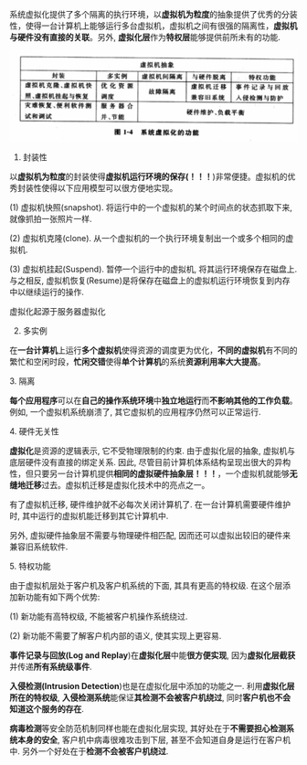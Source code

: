 系统虚拟化提供了多个隔离的执行环境，以**虚拟机为粒度**的抽象提供了优秀的分装性，使得一台计算机上能够运行多台虚拟机，虚拟机之间有很强的隔离性，**虚拟机与硬件没有直接的关联**。另外, **虚拟化层**作为**特权层**能够提供前所未有的功能.

![config](./images/4.png)

1. 封装性

以**虚拟机为粒度**的封装使得**虚拟机运行环境的保存(！！！**)非常便捷。虚拟机的优秀封装性使得以下应用模型可以很方便地实现。

(1) 虚拟机快照(snapshot). 将运行中的一个虚拟机的某个时间点的状态抓取下来, 就像抓拍一张照片一样.

(2) 虚拟机克隆(clone). 从一个虚拟机的一个执行环境复制出一个或多个相同的虚拟机.

(3) 虚拟机挂起(Suspend). 暂停一个运行中的虚拟机, 将其运行环境保存在磁盘上. 与之相反, 虚拟机恢复(Resume)是将保存在磁盘上的虚拟机运行环境恢复到内存中以继续运行的操作.

虚拟化起源于服务器虚拟化

2. 多实例

在**一台计算机**上运行**多个虚拟机**使得资源的调度更为优化，**不同的虚拟机**有不同的繁忙和空闲时段，**忙闲交错**使得**单个计算机**的系统**资源利用率大大提高**。

3. 隔离

**每个应用程序**可以在**自己的操作系统环境**中**独立地运行**而**不影响其他的工作负载**。例如, 一个虚拟机系统崩溃了, 其它虚拟机的应用程序仍然可以正常运行.

4. 硬件无关性

**虚拟化**是资源的逻辑表示, 它不受物理限制的约束. 由于虚拟化层的抽象, 虚拟机与底层硬件没有直接的绑定关系. 因此, 尽管目前计算机体系结构呈现出很大的异构性，但只要另一台计算机提供**相同的虚拟硬件抽象层！！！**，一个虚拟机就能够**无缝地迁移**过去。虚拟机迁移是虚拟化技术中的亮点之一。

有了虚拟机迁移, 硬件维护就不必每次关闭计算机了. 在一台计算机需要硬件维护时, 其中运行的虚拟机能迁移到其它计算机中.

另外, 虚拟硬件抽象层不需要与物理硬件相匹配, 因而还可以虚拟出较旧的硬件来兼容旧系统软件.

5. 特权功能

由于虚拟机层处于客户机及客户机系统的下面, 其具有更高的特权级. 在这个层添加新功能有如下两个优势:

(1) 新功能有高特权级, 不能被客户机操作系统绕过.

(2) 新功能不需要了解客户机内部的语义, 使其实现上更容易.

**事件记录与回放(Log and Replay**)在**虚拟化层**中能**很方便实现**, 因为**虚拟化层截获**并传递**所有系统级事件**.

**入侵检测(Intrusion Detection**)也是在虚拟化层中添加的功能之一. 利用**虚拟化层所在的特权级**, **入侵检测系统**能保证**其检测不会被客户机绕过**, 同时**客户机也不会知道这个服务的存在**.

**病毒检测**等安全防范机制同样也能在虚拟化层实现, 其好处在于**不需要担心检测系统本身的安全**, 客户机中病毒很难攻击到下层, 甚至不会知道自身是运行在客户机中. 另外一个好处在于**检测不会被客户机绕过**.
